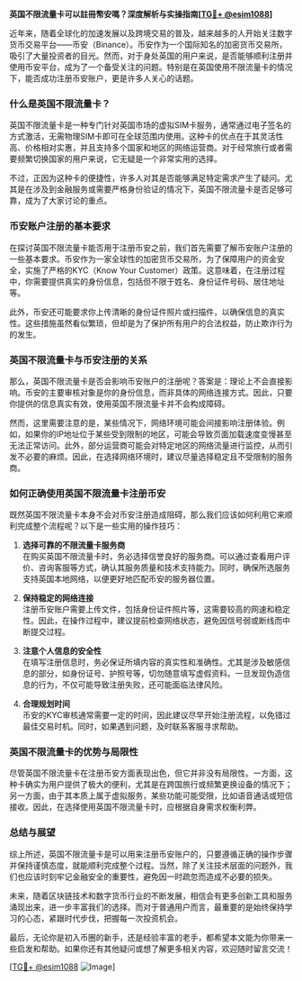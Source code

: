 **英国不限流量卡可以註冊幣安嗎？深度解析与实操指南[[TG💪+ @esim1088](https://t.me/s/esim1088)]**

近年来，随着全球化的加速发展以及跨境交易的普及，越来越多的人开始关注数字货币交易平台——币安（Binance）。币安作为一个国际知名的加密货币交易所，吸引了大量投资者的目光。然而，对于身处英国的用户来说，是否能够顺利注册并使用币安平台，成为了一个备受关注的问题。特别是在英国使用不限流量卡的情况下，能否成功注册币安账户，更是许多人关心的话题。

### **什么是英国不限流量卡？**

英国不限流量卡是一种专门针对英国市场的虚拟SIM卡服务，通常通过电子签名的方式激活，无需物理SIM卡即可在全球范围内使用。这种卡的优点在于其灵活性高、价格相对实惠，并且支持多个国家和地区的网络运营商。对于经常旅行或者需要频繁切换国家的用户来说，它无疑是一个非常实用的选择。

不过，正因为这种卡的便捷性，许多人对其是否能够满足特定需求产生了疑问。尤其是在涉及到金融服务或需要严格身份验证的情况下，英国不限流量卡是否足够可靠，成为了大家讨论的重点。

### **币安账户注册的基本要求**

在探讨英国不限流量卡能否用于注册币安之前，我们首先需要了解币安账户注册的一些基本要求。币安作为一家全球性的加密货币交易所，为了保障用户的资金安全，实施了严格的KYC（Know Your Customer）政策。这意味着，在注册过程中，你需要提供真实的身份信息，包括但不限于姓名、身份证件号码、居住地址等。

此外，币安还可能要求你上传清晰的身份证件照片或扫描件，以确保信息的真实性。这些措施虽然看似繁琐，但却是为了保护所有用户的合法权益，防止欺诈行为的发生。

### **英国不限流量卡与币安注册的关系**

那么，英国不限流量卡是否会影响币安账户的注册呢？答案是：理论上不会直接影响。币安的主要审核对象是你的身份信息，而非具体的网络连接方式。因此，只要你提供的信息真实有效，使用英国不限流量卡并不会构成障碍。

然而，这里需要注意的是，某些情况下，网络环境可能会间接影响注册体验。例如，如果你的IP地址位于某些受到限制的地区，可能会导致页面加载速度变慢甚至无法正常访问。此外，部分运营商可能会对特定地区的网络流量进行监控，从而引发不必要的麻烦。因此，在选择网络环境时，建议尽量选择稳定且不受限制的服务商。

### **如何正确使用英国不限流量卡注册币安**

既然英国不限流量卡本身不会对币安注册造成阻碍，那么我们应该如何利用它来顺利完成整个流程呢？以下是一些实用的操作技巧：

1. **选择可靠的不限流量卡服务商**  
   在购买英国不限流量卡时，务必选择信誉良好的服务商。可以通过查看用户评价、咨询客服等方式，确认其服务质量和技术支持能力。同时，确保所选服务支持英国本地网络，以便更好地匹配币安的服务器位置。

2. **保持稳定的网络连接**  
   注册币安账户需要上传文件，包括身份证件照片等，这需要较高的网速和稳定性。因此，在操作过程中，建议提前检查网络状态，避免因信号弱或断线而中断提交过程。

3. **注意个人信息的安全性**  
   在填写注册信息时，务必保证所填内容的真实性和准确性。尤其是涉及敏感信息的部分，如身份证号、护照号等，切勿随意填写虚假资料。一旦发现伪造信息的行为，不仅可能导致注册失败，还可能面临法律风险。

4. **合理规划时间**  
   币安的KYC审核通常需要一定的时间，因此建议尽早开始注册流程，以免错过最佳交易时机。同时，如果遇到问题，及时联系客服寻求帮助。

### **英国不限流量卡的优势与局限性**

尽管英国不限流量卡在注册币安方面表现出色，但它并非没有局限性。一方面，这种卡确实为用户提供了极大的便利，尤其是在跨国旅行或频繁更换设备的情况下；另一方面，由于其本质上属于虚拟服务，某些功能可能受限，比如语音通话或短信接收。因此，在选择使用英国不限流量卡时，应根据自身需求权衡利弊。

### **总结与展望**

综上所述，英国不限流量卡是可以用来注册币安账户的，只要遵循正确的操作步骤并保持谨慎态度，就能顺利完成整个过程。当然，除了关注技术层面的问题外，我们也应该时刻牢记金融安全的重要性，避免因一时疏忽而造成不必要的损失。

未来，随着区块链技术和数字货币行业的不断发展，相信会有更多创新工具和服务涌现出来，进一步丰富我们的选择。而对于普通用户而言，最重要的是始终保持学习的心态，紧跟时代步伐，把握每一次投资机会。

最后，无论你是初入币圈的新手，还是经验丰富的老手，都希望本文能为你带来一些启发和帮助。如果你还有其他疑问或想了解更多相关内容，欢迎随时留言交流！

[[TG💪+ @esim1088](https://t.me/s/esim1088) ![Image](https://i.postimg.cc/4NQfJmqS/Snipaste-2025-05-13-00-14-12.png)]